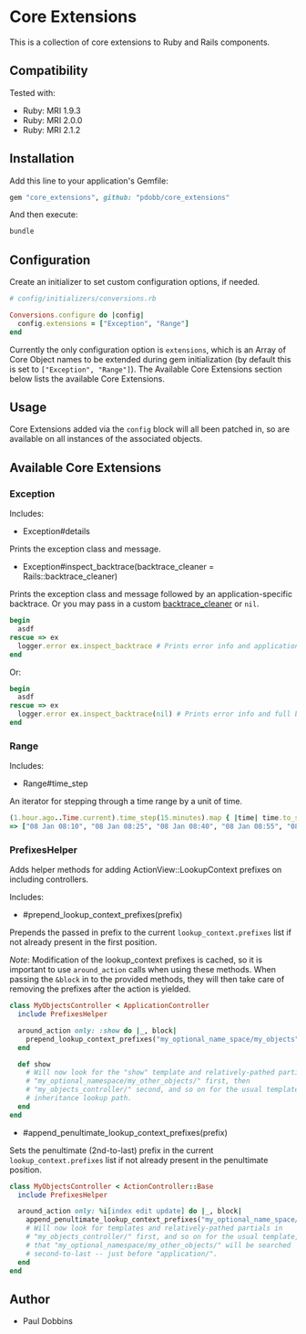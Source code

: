 # Core Extensions

This is a collection of core extensions to Ruby and Rails components.


## Compatibility

Tested with:

* Ruby: MRI 1.9.3
* Ruby: MRI 2.0.0
* Ruby: MRI 2.1.2


## Installation

Add this line to your application's Gemfile:

```ruby
gem "core_extensions", github: "pdobb/core_extensions"
```

And then execute:

```ruby
bundle
```


## Configuration

Create an initializer to set custom configuration options, if needed.

```ruby
# config/initializers/conversions.rb

Conversions.configure do |config|
  config.extensions = ["Exception", "Range"]
end
```

Currently the only configuration option is `extensions`, which is an Array of Core Object names to be extended during gem initialization (by default this is set to `["Exception", "Range"]`). The Available Core Extensions section below lists the available Core Extensions.


## Usage

Core Extensions added via the `config` block will all been patched in, so are available on all instances of the associated objects.

## Available Core Extensions

### Exception

Includes:

* Exception#details

Prints the exception class and message.

* Exception#inspect_backtrace(backtrace_cleaner = Rails::backtrace_cleaner)

Prints the exception class and message followed by an application-specific
backtrace. Or you may pass in a custom [backtrace_cleaner](http://api.rubyonrails.org/classes/ActiveSupport/BacktraceCleaner.html) or `nil`.

```ruby
begin
  asdf
rescue => ex
  logger.error ex.inspect_backtrace # Prints error info and application-specific backtrace
end
```

Or:

```ruby
begin
  asdf
rescue => ex
  logger.error ex.inspect_backtrace(nil) # Prints error info and full backtrace
end
```


### Range

Includes:

* Range#time_step

An iterator for stepping through a time range by a unit of time.


```ruby
(1.hour.ago..Time.current).time_step(15.minutes).map { |time| time.to_s(:short) }
=> ["08 Jan 08:10", "08 Jan 08:25", "08 Jan 08:40", "08 Jan 08:55", "08 Jan 09:10"]
```


### PrefixesHelper

Adds helper methods for adding ActionView::LookupContext prefixes on including controllers.

Includes:

* #prepend_lookup_context_prefixes(prefix)

Prepends the passed in prefix to the current `lookup_context.prefixes` list if not already present in the first position.

*Note*: Modification of the lookup_context prefixes is cached, so it is important to use `around_action` calls when using these methods. When passing the `&block` in to the provided methods, they will then take care of removing the prefixes after the action is yielded.

```ruby
class MyObjectsController < ApplicationController
  include PrefixesHelper

  around_action only: :show do |_, block|
    prepend_lookup_context_prefixes("my_optional_name_space/my_objects", &block)
  end

  def show
    # Will now look for the "show" template and relatively-pathed partials at
    # "my_optional_namespace/my_other_objects/" first, then
    # "my_objects_controller/" second, and so on for the usual template
    # inheritance lookup path.
  end
end
```

* #append_penultimate_lookup_context_prefixes(prefix)

Sets the penultimate (2nd-to-last) prefix in the current `lookup_context.prefixes` list if not already present in the penultimate position.

```ruby
class MyObjectsController < ActionController::Base
  include PrefixesHelper

  around_action only: %i[index edit update] do |_, block|
    append_penultimate_lookup_context_prefixes("my_optional_name_space/my_objects", &block)
    # Will now look for templates and relatively-pathed partials in
    # "my_objects_controller/" first, and so on for the usual template, except
    # that "my_optional_namespace/my_other_objects/" will be searched
    # second-to-last -- just before "application/".
  end
end
```

## Author

- Paul Dobbins
